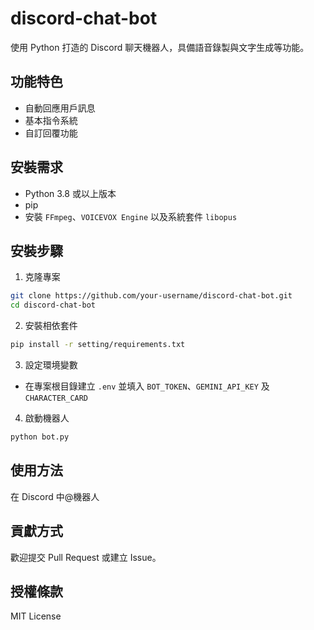 # discord-chat-bot

使用 Python 打造的 Discord 聊天機器人，具備語音錄製與文字生成等功能。

## 功能特色

- 自動回應用戶訊息
- 基本指令系統
- 自訂回覆功能

## 安裝需求

- Python 3.8 或以上版本
- pip
- 安裝 `FFmpeg`、`VOICEVOX Engine` 以及系統套件 `libopus`

## 安裝步驟

1. 克隆專案
```bash
git clone https://github.com/your-username/discord-chat-bot.git
cd discord-chat-bot
```

2. 安裝相依套件
```bash
pip install -r setting/requirements.txt
```

3. 設定環境變數
- 在專案根目錄建立 `.env` 並填入 `BOT_TOKEN`、`GEMINI_API_KEY` 及 `CHARACTER_CARD`

4. 啟動機器人
```bash
python bot.py
```

## 使用方法

在 Discord 中@機器人

## 貢獻方式

歡迎提交 Pull Request 或建立 Issue。

## 授權條款

MIT License
